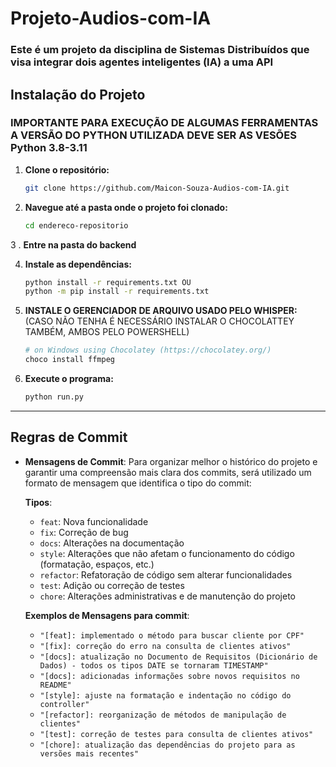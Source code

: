 # Projeto-Audios-com-IA
### Este é um projeto da disciplina de Sistemas Distribuídos que visa integrar dois agentes inteligentes (IA) a uma API

## Instalação do Projeto

### IMPORTANTE PARA EXECUÇÃO DE ALGUMAS FERRAMENTAS A VERSÃO DO PYTHON UTILIZADA DEVE SER AS VESÕES Python 3.8-3.11
1. **Clone o repositório:**
   ```bash
   git clone https://github.com/Maicon-Souza-Audios-com-IA.git
2. **Navegue até a pasta onde o projeto foi clonado:**
   ```bash
   cd endereco-repositorio
3 . **Entre na pasta do backend**

4. **Instale as dependências:**
   ```bash
   python install -r requirements.txt OU 
   python -m pip install -r requirements.txt

5. **INSTALE O GERENCIADOR DE ARQUIVO USADO PELO WHISPER:**
   (CASO NÃO TENHA É NECESSÁRIO INSTALAR O CHOCOLATTEY TAMBÉM, AMBOS PELO POWERSHELL)
   ```bash
   # on Windows using Chocolatey (https://chocolatey.org/)
   choco install ffmpeg

   
5. **Execute o programa:**
      ```bash
    python run.py
__________________________________________________________________________________________________________

## Regras de Commit
- **Mensagens de Commit**: Para organizar melhor o histórico do projeto e garantir uma compreensão mais clara dos commits, será utilizado um formato de mensagem que identifica o tipo do commit:

  **Tipos**:
  - `feat`: Nova funcionalidade
  - `fix`: Correção de bug
  - `docs`: Alterações na documentação
  - `style`: Alterações que não afetam o funcionamento do código (formatação, espaços, etc.)
  - `refactor`: Refatoração de código sem alterar funcionalidades
  - `test`: Adição ou correção de testes
  - `chore`: Alterações administrativas e de manutenção do projeto

  **Exemplos de Mensagens para commit**:
  - `"[feat]: implementado o método para buscar cliente por CPF"`
  - `"[fix]: correção do erro na consulta de clientes ativos"`
  - `"[docs]: atualização no Documento de Requisitos (Dicionário de Dados) - todos os tipos DATE se tornaram TIMESTAMP"`
  - `"[docs]: adicionadas informações sobre novos requisitos no README"`
  - `"[style]: ajuste na formatação e indentação no código do controller"`
  - `"[refactor]: reorganização de métodos de manipulação de clientes"`
  - `"[test]: correção de testes para consulta de clientes ativos"`
  - `"[chore]: atualização das dependências do projeto para as versões mais recentes"`
